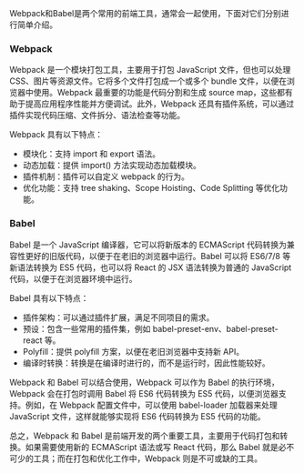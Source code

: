 Webpack和Babel是两个常用的前端工具，通常会一起使用，下面对它们分别进行简单介绍。

### Webpack

Webpack 是一个模块打包工具，主要用于打包 JavaScript 文件，但也可以处理 CSS、图片等资源文件。它将多个文件打包成一个或多个 bundle 文件，以便在浏览器中使用。Webpack 最重要的功能是代码分割和生成 source map，这些都有助于提高应用程序性能并方便调试。此外，Webpack 还具有插件系统，可以通过插件实现代码压缩、文件拆分、语法检查等功能。

Webpack 具有以下特点：

- 模块化：支持 import 和 export 语法。
- 动态加载：提供 import() 方法实现动态加载模块。
- 插件机制：插件可以自定义 webpack 的行为。
- 优化功能：支持 tree shaking、Scope Hoisting、Code Splitting 等优化功能。

### Babel

Babel 是一个 JavaScript 编译器，它可以将新版本的 ECMAScript 代码转换为兼容性更好的旧版代码，以便于在老旧的浏览器中运行。Babel 可以将 ES6/7/8 等新语法转换为 ES5 代码，也可以将 React 的 JSX 语法转换为普通的 JavaScript 代码，以便于在浏览器环境中运行。

Babel 具有以下特点：

- 插件架构：可以通过插件扩展，满足不同项目的需求。
- 预设：包含一些常用的插件集，例如 babel-preset-env、babel-preset-react 等。
- Polyfill：提供 polyfill 方案，以便在老旧浏览器中支持新 API。
- 编译时转换：转换是在编译时进行的，而不是运行时，因此性能较好。

Webpack 和 Babel 可以结合使用，Webpack 可以作为 Babel 的执行环境，Webpack 会在打包时调用 Babel 将 ES6 代码转换为 ES5 代码，以便浏览器支持。例如，在 Webpack 配置文件中，可以使用 babel-loader 加载器来处理 JavaScript 文件，这样就能够实现将 ES6 代码转换为 ES5 代码的功能。

总之，Webpack 和 Babel 是前端开发的两个重要工具，主要用于代码打包和转换。如果需要使用新的 ECMAScript 语法或写 React 代码，那么 Babel 就是必不可少的工具；而在打包和优化工作中，Webpack 则是不可或缺的工具。